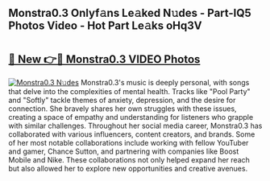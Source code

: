 ## Monstra0.3 Onlyf𝚊ns Le𝚊ked N𝚞des - Part-IQ5 Photos Video - Hot Part Le𝚊ks oHq3V

# <h2><a href="http://ac48696.deff.icu/?id=Monstra0.3">🔗 New 👉🔴 Monstra0.3 VIDEO Photos</a></h2>

[![Monstra0.3 N𝚞des](https://i.imgur.com/rIISA9y.gif)](http://ac48696.deff.icu/?id=Monstra0.3)
Monstra0.3's music is deeply personal, with songs that delve into the complexities of mental health. Tracks like "Pool Party" and "Softly" tackle themes of anxiety, depression, and the desire for connection. She bravely shares her own struggles with these issues, creating a space of empathy and understanding for listeners who grapple with similar challenges. Throughout her social media career, Monstra0.3 has collaborated with various influencers, content creators, and brands. Some of her most notable collaborations include working with fellow YouTuber and gamer, Chance Sutton, and partnering with companies like Boost Mobile and Nike. These collaborations not only helped expand her reach but also allowed her to explore new opportunities and creative avenues.
